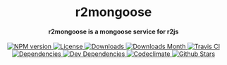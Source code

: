 <h1 align="center">r2mongoose</h1>

<div align="center">
  <strong>r2mongoose is a mongoose service for r2js</strong>
</div>

<br />

<div align="center">
  <!-- NPM version -->
  <a href="https://npmjs.org/package/r2mongoose" target="_blank">
    <img src="https://img.shields.io/npm/v/r2mongoose.svg" alt="NPM version" />
  </a>
  <!-- License -->
  <a href="https://npmjs.org/package/r2mongoose" target="_blank">
    <img src="https://img.shields.io/npm/l/r2mongoose.svg" alt="License" />
  </a>
  <!-- Downloads -->
  <a href="https://npmjs.org/package/r2mongoose" target="_blank">
    <img src="https://img.shields.io/npm/dt/r2mongoose.svg" alt="Downloads" />
  </a>
  <!-- Downloads Month -->
  <a href="https://npmjs.org/package/r2mongoose" target="_blank">
    <img src="https://img.shields.io/npm/dm/r2mongoose.svg" alt="Downloads Month" />
  </a>
  <!-- Travis CI -->
  <a href="https://travis-ci.org/r2js/r2mongoose" target="_blank">
    <img src="https://img.shields.io/travis/r2js/r2mongoose.svg" alt="Travis CI" />
  </a>
  <!-- Dependencies -->
  <a href="https://david-dm.org/r2js/r2mongoose" target="_blank">
    <img src="https://img.shields.io/david/r2js/r2mongoose.svg" alt="Dependencies" />
  </a>
  <!-- Dev Dependencies -->
  <a href="https://david-dm.org/r2js/r2mongoose?type=dev" target="_blank">
    <img src="https://img.shields.io/david/dev/r2js/r2mongoose.svg" alt="Dev Dependencies" />
  </a>
  <!-- Codeclimate -->
  <a href="https://codeclimate.com/github/r2js/r2mongoose" target="_blank">
    <img src="https://img.shields.io/codeclimate/github/r2js/r2mongoose.svg" alt="Codeclimate" />
  </a>
  <!-- Github Stars -->
  <a href="https://github.com/r2js/r2mongoose" target="_blank">
    <img src="https://img.shields.io/github/stars/r2js/r2mongoose.svg?label=%E2%98%85" alt="Github Stars" />
  </a>
</div>

<br />
